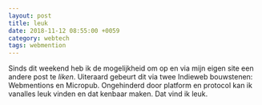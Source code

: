 ```yaml
---
layout: post
title: leuk
date: 2018-11-12 08:55:00 +0059
category: webtech
tags: webmention
---
```


Sinds dit weekend heb ik de mogelijkheid om op en via mijn eigen site een andere post te _liken_. Uiteraard gebeurt dit via twee Indieweb bouwstenen: Webmentions en Micropub. Ongehinderd door platform en protocol kan ik vanalles leuk vinden en dat kenbaar maken. Dat vind ik leuk. 
